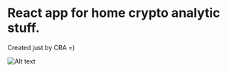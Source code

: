# React app for home crypto analytic stuff.

Created just by CRA =)

![Alt text](https://i.postimg.cc/wvT8Hbtj/Screenshot-2021-04-05-at-18-11-14.png 'Title')
